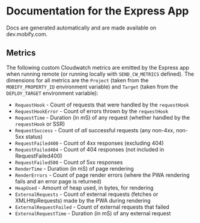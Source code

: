 # Documentation for the Express App

Docs are generated automatically and are made available on dev.mobify.com.

## Metrics
The following custom Cloudwatch metrics are emitted by the Express app
when running remote (or running locally with `SEND_CW_METRICS` defined).
The dimensions for all metrics are the `Project` (taken from the
`MOBIFY_PROPERTY_ID` environment variable) and `Target` (taken from the
`DEPLOY_TARGET` environment variable):
* `RequestHook` - Count of requests that were handled by the `requestHook`
* `RequestHookError` - Count of errors thrown by the `requestHook`
* `RequestTime` - Duration (in mS) of any request (whether handled by the
`requestHook` or SSR)
* `RequestSuccess` - Count of *all* successful requests (any non-4xx, non-5xx status)
* `RequestFailed400` - Count of 4xx responses (excluding 404)
* `RequestFailed404` - Count of 404 responses (not included in RequestFailed400)
* `RequestFailed500` - Count of 5xx responses
* `RenderTime` - Duration (in mS) of page rendering
* `RenderErrors` - Count of page render errors (where the PWA rendering fails and an error page is returned)
* `HeapUsed` - Amount of heap used, in bytes, for rendering
* `ExternalRequests` - Count of external requests (fetches or XMLHttpRequests) made by the PWA during rendering
* `ExternalRequestFailed` - Count of external requests that failed
* `ExternalRequestTime` - Duration (in mS) of any external request

